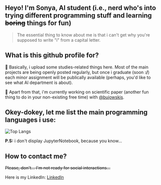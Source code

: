 ## Heyo! I'm Sonya, AI student (i.e., nerd who's into trying different programming stuff and learning ~~boring~~ things for fun)

> The essential thing to know about me is that i can't get why you're supposed to write "i" from a capital letter.

## What is this github profile for?

:turtle: Basically, i upload some studies-related things here. Most of the main projects are being openly posted regularly, but once i graduate (soon **:/**) each minor assignment will be publically available (perhaps, you'd like to see what AI department is about).

:turtle: Apart from that, i'm currently working on scientific paper (another fun thing to do in your non-existing free time) with [@bujowskis](https://github.com/bujowskis).

## Okey-dokey, let me list the main programming languages i use:

![Top Langs](https://github-readme-stats.vercel.app/api/top-langs/?username=allsuitablenamesarealreadytaken&hide=jupyter%20notebook&theme=tokyonight)

**P.S:** i don't display JupyterNotebook, because you know...

## How to contact me?

~~Please, don't... I'm not ready for social interactions...~~

Here is my LinkedIn: [LinkedIn](https://www.linkedin.com/in/sofya-aksenyuk-36a20b254/)

